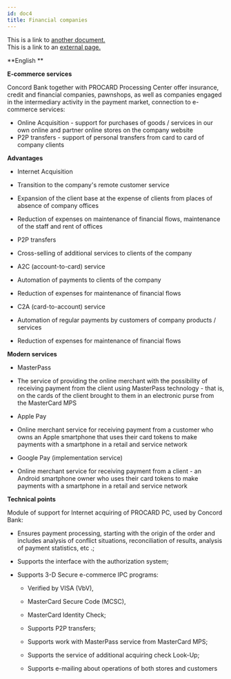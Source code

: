 ```yaml
---
id: doc4
title: Financial companies
---
```


This is a link to [another document.](doc5.md)  
This is a link to an [external page.](http://www.example.com)

**English **


**E-commerce services**

Concord Bank together with PROCARD Processing Center offer insurance, credit and financial companies, pawnshops, as well as companies engaged in the intermediary activity in the payment market, connection to e-commerce services:
- Online Acquisition - support for purchases of goods / services in our own online and partner online stores on the company website
- P2P transfers - support of personal transfers from card to card of company clients

**Advantages**

- Internet Acquisition

- Transition to the company's remote customer service

- Expansion of the client base at the expense of clients from places of absence of company offices

- Reduction of expenses on maintenance of financial flows, maintenance of the staff and rent of offices

- P2P transfers

- Cross-selling of additional services to clients of the company

- A2C (account-to-card) service

- Automation of payments to clients of the company

- Reduction of expenses for maintenance of financial flows

- C2A (card-to-account) service

- Automation of regular payments by customers of company products / services

- Reduction of expenses for maintenance of financial flows

**Modern services**

- MasterPass

- The service of providing the online merchant with the possibility of receiving payment from the client using MasterPass technology - that is, on the cards of the client brought to them in an electronic purse from the MasterCard MPS

- Apple Pay

- Online merchant service for receiving payment from a customer who owns an Apple smartphone that uses their card tokens to make payments with a smartphone in a retail and service network

- Google Pay (implementation service)

- Online merchant service for receiving payment from a client - an Android smartphone owner who uses their card tokens to make payments with a smartphone in a retail and service network

**Technical points**

Module of support for Internet acquiring of PROCARD PC, used by Concord Bank:

- Ensures payment processing, starting with the origin of the order and includes analysis of conflict situations, reconciliation of results, analysis of payment statistics, etc .;

- Supports the interface with the authorization system;

- Supports 3-D Secure e-commerce IPC programs:

    - Verified by VISA (VbV),

    - MasterCard Secure Code (MCSC),

    - MasterCard Identity Check;

    - Supports P2P transfers;

    - Supports work with MasterPass service from MasterCard MPS;

    - Supports the service of additional acquiring check Look-Up;

    - Supports e-mailing about operations of both stores and customers